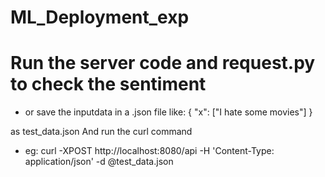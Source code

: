 # ML_Deployment_exp
# Run the server code and request.py to check the sentiment 
* or save the inputdata in a .json file like:
{
    "x": ["I hate some movies"]
}

as test_data.json 
And run the curl command
* eg:  curl -XPOST http://localhost:8080/api -H 'Content-Type: application/json' -d @test_data.json
